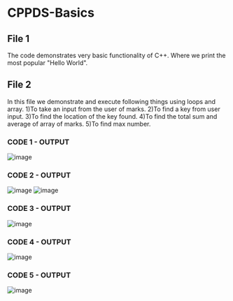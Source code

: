# CPPDS-Basics
## File 1
The code demonstrates very basic functionality of C++. Where we print the most popular "Hello World".

## File 2
In this file we demonstrate and execute following things using loops and array.
1)To take an input from the user of marks.
2)To find a key from user input.
3)To find the location of the key found.
4)To find the total sum and average of array of marks.
5)To find max number.

### CODE 1 - OUTPUT
![image](https://github.com/Yaduraj01/CPPDS-Basics/assets/110488113/cada2f91-d4cb-4d19-9a04-03cbc54ac2ed)

### CODE 2 - OUTPUT
![image](https://github.com/Yaduraj01/CPPDS-Basics/assets/110488113/dfba698c-ba98-48f7-8316-b02720d716e0)
![image](https://github.com/Yaduraj01/CPPDS-Basics/assets/110488113/d821c9a6-632d-4447-ac5b-1331baf6e324)

### CODE 3 - OUTPUT
![image](https://github.com/Yaduraj01/CPPDS-Basics/assets/110488113/5048514a-9147-4c02-bd68-1cf333f593e2)

### CODE 4 - OUTPUT
![image](https://github.com/Yaduraj01/CPPDS-Basics/assets/110488113/fd21a348-29ca-4499-9407-cd79ba1cc4af)

### CODE 5 - OUTPUT
![image](https://github.com/Yaduraj01/CPPDS-Basics/assets/110488113/746052e4-a44a-4eeb-9ede-1a26cfb74cf7)


